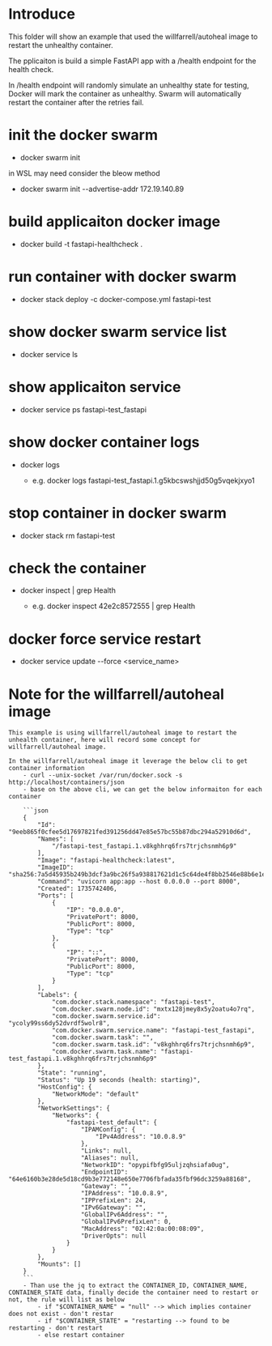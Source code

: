 # Introduce

This folder will show an example that used the willfarrell/autoheal image to restart the unhealthy container.

The pplicaiton is build a simple FastAPI app with a /health endpoint for the health check.

In /health endpoint will randomly simulate an unhealthy state for testing, Docker will mark the container as unhealthy.
Swarm will automatically restart the container after the retries fail.

# init the docker swarm

- docker swarm init

in WSL may need consider the bleow method

- docker swarm init --advertise-addr 172.19.140.89

# build applicaiton docker image

- docker build -t fastapi-healthcheck .

# run container with docker swarm

- docker stack deploy -c docker-compose.yml fastapi-test

# show docker swarm service list

- docker service ls

# show applicaiton service

- docker service ps fastapi-test_fastapi

# show docker container logs

- docker logs <container name>
    - e.g. docker logs fastapi-test_fastapi.1.g5kbcswshjjd50g5vqekjxyo1

# stop container in docker swarm

- docker stack rm fastapi-test

# check the container

 - docker inspect <container id> | grep Health
    - e.g. docker inspect 42e2c8572555 | grep Health

# docker force service restart

- docker service update --force <service_name>

# Note for the willfarrell/autoheal image

    This example is using willfarrell/autoheal image to restart the unhealth container, here will record some concept for willfarrell/autoheal image.

    In the willfarrell/autoheal image it leverage the below cli to get container information
        - curl --unix-socket /var/run/docker.sock -s http://localhost/containers/json
        - base on the above cli, we can get the below informaiton for each container

        ```json
        {
            "Id": "9eeb865f0cfee5d17697821fed391256dd47e85e57bc55b87dbc294a52910d6d",
            "Names": [
                "/fastapi-test_fastapi.1.v8kghhrq6frs7trjchsnmh6p9"
            ],
            "Image": "fastapi-healthcheck:latest",
            "ImageID": "sha256:7a5d45935b249b3dcf3a9bc26f5a938817621d1c5c64de4f8bb2546e88b6e1e2",
            "Command": "uvicorn app:app --host 0.0.0.0 --port 8000",
            "Created": 1735742406,
            "Ports": [
                {
                    "IP": "0.0.0.0",
                    "PrivatePort": 8000,
                    "PublicPort": 8000,
                    "Type": "tcp"
                },
                {
                    "IP": "::",
                    "PrivatePort": 8000,
                    "PublicPort": 8000,
                    "Type": "tcp"
                }
            ],
            "Labels": {
                "com.docker.stack.namespace": "fastapi-test",
                "com.docker.swarm.node.id": "mxtx128jmey8x5y2oatu4o7rq",
                "com.docker.swarm.service.id": "ycoly99ss6dy52dvrdf5wolr8",
                "com.docker.swarm.service.name": "fastapi-test_fastapi",
                "com.docker.swarm.task": "",
                "com.docker.swarm.task.id": "v8kghhrq6frs7trjchsnmh6p9",
                "com.docker.swarm.task.name": "fastapi-test_fastapi.1.v8kghhrq6frs7trjchsnmh6p9"
            },
            "State": "running",
            "Status": "Up 19 seconds (health: starting)",
            "HostConfig": {
                "NetworkMode": "default"
            },
            "NetworkSettings": {
                "Networks": {
                    "fastapi-test_default": {
                        "IPAMConfig": {
                            "IPv4Address": "10.0.8.9"
                        },
                        "Links": null,
                        "Aliases": null,
                        "NetworkID": "opypifbfg95uljzqhsiafa0ug",
                        "EndpointID": "64e6160b3e28de5d18cd9b3e772148e650e7706fbfada35fbf96dc3259a88168",
                        "Gateway": "",
                        "IPAddress": "10.0.8.9",
                        "IPPrefixLen": 24,
                        "IPv6Gateway": "",
                        "GlobalIPv6Address": "",
                        "GlobalIPv6PrefixLen": 0,
                        "MacAddress": "02:42:0a:00:08:09",
                        "DriverOpts": null
                    }
                }
            },
            "Mounts": []
        }
        ```
        - Than use the jq to extract the CONTAINER_ID, CONTAINER_NAME, CONTAINER_STATE data, finally decide the container need to restart or not, the rule will list as below
            - if "$CONTAINER_NAME" = "null" --> which implies container does not exist - don't restar
            - if "$CONTAINER_STATE" = "restarting --> found to be restarting - don't restart
            - else restart container
